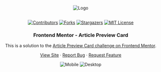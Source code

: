 <br />
<div align="center">
    <img src="/assets/imgs/200w.gif" alt="Logo">
  </a>
  <br />
  <br />

[![Contributors][contributors-shield]][contributors-url]
[![Forks][forks-shield]][forks-url]
[![Stargazers][stars-shield]][stars-url]
[![MIT License][license-shield]][license-url]

<h3 align="center">Frontend Mentor - Article Preview Card</h3>

This is a solution to the [Article Preview Card challenge on Frontend Mentor](https://www.frontendmentor.io/challenges/article-preview-component-dYBN_pYFT).

  <p align="center">   
    <a href="https://sedaryildirim.github.io/article-preview-component-main/">View Site</a>
    ·
    <a href="https://github.com/sedaryildirim/article-preview-component-main/issues">Report Bug</a>
    ·
    <a href="https://github.com/sedaryildirim/article-preview-component-main/issues">Request Feature</a>
  </p>
</div>

<div align="center">

![Mobile](./assets/imgs/mobile.png)
![Desktop](./assets/imgs/desktop.png)
</div>


<!-- MARKDOWN LINKS & IMAGES -->
<!-- https://www.markdownguide.org/basic-syntax/#reference-style-links -->
[contributors-shield]: https://img.shields.io/github/contributors/sedaryildirim/article-preview-component-main.svg?style=for-the-badge
[contributors-url]: https://github.com/sedaryildirim/article-preview-component-main/graphs/contributors
[forks-shield]: https://img.shields.io/github/forks/sedaryildirim/article-preview-component-main.svg?style=for-the-badge
[forks-url]: https://github.com/sedaryildirim/article-preview-component-main/network/members
[stars-shield]: https://img.shields.io/github/stars/sedaryildirim/article-preview-component-main.svg?style=for-the-badge
[stars-url]: https://github.com/sedaryildirim/article-preview-component-main/stargazers
[license-shield]: https://img.shields.io/github/license/sedaryildirim/article-preview-component-main.svg?style=for-the-badge
[license-url]: https://github.com/sedaryildirim/article-preview-component-main/blob/main/LICENSE.txt
[product-screenshot]: imgs/screenshot.png
